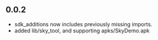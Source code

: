 ## 0.0.2

  - sdk_additions now includes previously missing imports.
  - added lib/sky_tool, and supporting apks/SkyDemo.apk

